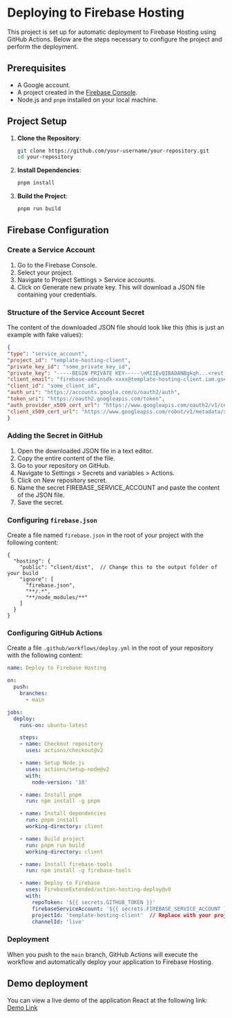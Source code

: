 # Deploying to Firebase Hosting

This project is set up for automatic deployment to Firebase Hosting using GitHub Actions. Below are the steps necessary to configure the project and perform the deployment.

## Prerequisites

- A Google account.
- A project created in the [Firebase Console](https://console.firebase.google.com/).
- Node.js and `pnpm` installed on your local machine.

## Project Setup

1. **Clone the Repository**:
   ```bash
   git clone https://github.com/your-username/your-repository.git
   cd your-repository
   ```
2. **Install Dependencies**:
   ```bash
   pnpm install
   ```
3. **Build the Project**:
   ```bash
   pnpm run build
   ```

## Firebase Configuration
### Create a Service Account
1. Go to the Firebase Console.
2. Select your project.
3. Navigate to Project Settings > Service accounts.
4. Click on Generate new private key. This will download a JSON file containing your credentials.
### Structure of the Service Account Secret
The content of the downloaded JSON file should look like this (this is just an example with fake values):
```json
{
"type": "service_account",
"project_id": "template-hosting-client",
"private_key_id": "some_private_key_id",
"private_key": "-----BEGIN PRIVATE KEY-----\nMIIEvQIBADANBgkqh...<rest of the key>...\n-----END PRIVATE KEY-----\n",
"client_email": "firebase-adminsdk-xxxx@template-hosting-client.iam.gserviceaccount.com",
"client_id": "some_client_id",
"auth_uri": "https://accounts.google.com/o/oauth2/auth",
"token_uri": "https://oauth2.googleapis.com/token",
"auth_provider_x509_cert_url": "https://www.googleapis.com/oauth2/v1/certs",
"client_x509_cert_url": "https://www.googleapis.com/robot/v1/metadata/x509/firebase-adminsdk-xxxx%40template-hosting-client.iam.gserviceaccount.com"
}
```
    
### Adding the Secret in GitHub
1. Open the downloaded JSON file in a text editor.
2. Copy the entire content of the file.
3. Go to your repository on GitHub.
4. Navigate to Settings > Secrets and variables > Actions.
5. Click on New repository secret.
6. Name the secret FIREBASE_SERVICE_ACCOUNT and paste the content of the JSON file.
7. Save the secret.

### Configuring ```firebase.json```
Create a file named ```firebase.json``` in the root of your project with the following content:
```
{
  "hosting": {
    "public": "client/dist",  // Change this to the output folder of your build
    "ignore": [
      "firebase.json",
      "**/.*",
      "**/node_modules/**"
    ]
  }
}
```

### Configuring GitHub Actions
Create a file ```.github/workflows/deploy.yml``` in the root of your repository with the following content:
```yaml
name: Deploy to Firebase Hosting

on:
  push:
    branches:
      - main

jobs:
  deploy:
    runs-on: ubuntu-latest

    steps:
    - name: Checkout repository
      uses: actions/checkout@v2

    - name: Setup Node.js
      uses: actions/setup-node@v2
      with:
        node-version: '18'

    - name: Install pnpm
      run: npm install -g pnpm

    - name: Install dependencies
      run: pnpm install
      working-directory: client

    - name: Build project
      run: pnpm run build
      working-directory: client

    - name: Install firebase-tools
      run: npm install -g firebase-tools

    - name: Deploy to Firebase
      uses: FirebaseExtended/action-hosting-deploy@v0
      with:
        repoToken: '${{ secrets.GITHUB_TOKEN }}'
        firebaseServiceAccount: '${{ secrets.FIREBASE_SERVICE_ACCOUNT }}'
        projectId: 'template-hosting-client'  // Replace with your projectId
        channelId: 'live'

```

### Deployment
When you push to the ```main``` branch, GitHub Actions will execute the workflow and automatically deploy your application to Firebase Hosting.

## Demo deployment

You can view a live demo of the application React at the following link: [Demo Link](https://template-hosting-client.web.app/)